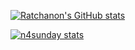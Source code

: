 [![Ratchanon's GitHub stats](https://github-readme-stats.vercel.app/api?username=yooooyyooooy&count_private=true&show_icons=true)](https://github.com/anuraghazra/github-readme-stats)
<!--
**yooooyyooooy/yooooyyooooy** is a ✨ _special_ ✨ repository because its `README.md` (this file) appears on your GitHub profile.

Here are some ideas to get you started:

- 🔭 I’m currently working on ...
- 🌱 I’m currently learning ...
- 👯 I’m looking to collaborate on ...
- 🤔 I’m looking for help with ...
- 💬 Ask me about ...
- 📫 How to reach me: ...
- 😄 Pronouns: ...
- ⚡ Fun fact: ...
-->

[![n4sunday stats](https://github-readme-stats.vercel.app/api/wakatime?username=yooooyyooooy&layout=compact)](https://github.com/anuraghazra/github-readme-stats)
